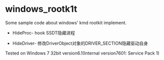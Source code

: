 # windows_rootk1t
Some sample code about windows' kmd rootkit implement.

- HideProc- hook SSDT隐藏进程

- HideDriver- 修改DriverObject对象的DRIVER_SECTION隐藏驱动自身

Tested on Windows 7 32bit  version6.1(Internal version7601: Service Pack 1)

